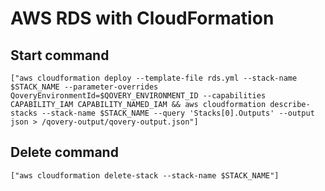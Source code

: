 # AWS RDS with CloudFormation

## Start command

```shell
["aws cloudformation deploy --template-file rds.yml --stack-name $STACK_NAME --parameter-overrides QoveryEnvironmentId=$QOVERY_ENVIRONMENT_ID --capabilities CAPABILITY_IAM CAPABILITY_NAMED_IAM && aws cloudformation describe-stacks --stack-name $STACK_NAME --query 'Stacks[0].Outputs' --output json > /qovery-output/qovery-output.json"]
```

## Delete command

```shell
["aws cloudformation delete-stack --stack-name $STACK_NAME"]
```
